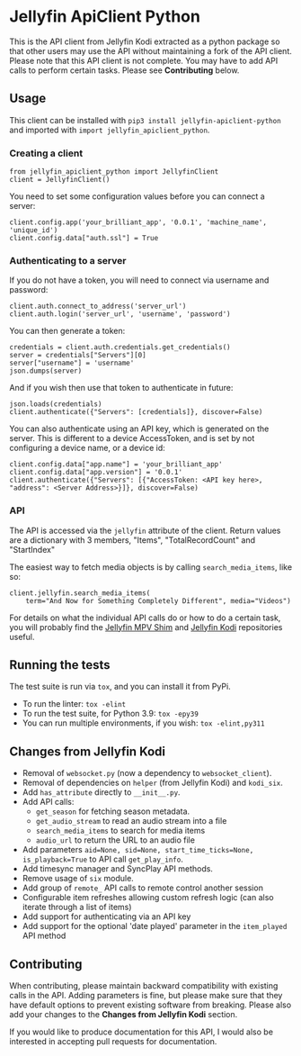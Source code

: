 # Jellyfin ApiClient Python

This is the API client from Jellyfin Kodi extracted as a python package so that other users may use the API without maintaining a fork of the API client. Please note that this API client is not complete. You may have to add API calls to perform certain tasks. Please see **Contributing** below.

## Usage

This client can be installed with `pip3 install jellyfin-apiclient-python` and imported with `import jellyfin_apiclient_python`.

### Creating a client

```
from jellyfin_apiclient_python import JellyfinClient
client = JellyfinClient()
```

You need to set some configuration values before you can connect a server:

```
client.config.app('your_brilliant_app', '0.0.1', 'machine_name', 'unique_id')
client.config.data["auth.ssl"] = True
```

### Authenticating to a server

If you do not have a token, you will need to connect via username and password:

```
client.auth.connect_to_address('server_url')
client.auth.login('server_url', 'username', 'password')
```

You can then generate a token:

```
credentials = client.auth.credentials.get_credentials()
server = credentials["Servers"][0]
server["username"] = 'username'
json.dumps(server)
```

And if you wish then use that token to authenticate in future:

```
json.loads(credentials)
client.authenticate({"Servers": [credentials]}, discover=False)
```

You can also authenticate using an API key, which is generated on the server.
This is different to a device AccessToken, and is set by not configuring a
device name, or a device id:

```
client.config.data["app.name"] = 'your_brilliant_app'
client.config.data["app.version"] = '0.0.1'
client.authenticate({"Servers": [{"AccessToken: <API key here>, "address": <Server Address>}]}, discover=False)
```

### API

The API is accessed via the `jellyfin` attribute of the client. Return values
are a dictionary with 3 members, "Items", "TotalRecordCount" and "StartIndex"

The easiest way to fetch media objects is by calling `search_media_items`, like
so:

```
client.jellyfin.search_media_items(
    term="And Now for Something Completely Different", media="Videos")
```

For details on what the individual API calls do or how to do a certain task, you will probably find the [Jellyfin MPV Shim](https://github.com/iwalton3/jellyfin-mpv-shim) and [Jellyfin Kodi](https://github.com/jellyfin/jellyfin-kodi) repositories useful.

## Running the tests

The test suite is run via `tox`, and you can install it from PyPi.

 - To run the linter: `tox -elint`
 - To run the test suite, for Python 3.9: `tox -epy39`
 - You can run multiple environments, if you wish: `tox -elint,py311`

## Changes from Jellyfin Kodi

 - Removal of `websocket.py` (now a dependency to `websocket_client`).
 - Removal of dependencies on `helper` (from Jellyfin Kodi) and `kodi_six`.
 - Add `has_attribute` directly to `__init__.py`.
 - Add API calls:
   - `get_season` for fetching season metadata.
   - `get_audio_stream` to read an audio stream into a file
   - `search_media_items` to search for media items
   - `audio_url` to return the URL to an audio file
 - Add parameters `aid=None, sid=None, start_time_ticks=None, is_playback=True` to API call `get_play_info`.
 - Add timesync manager and SyncPlay API methods.
 - Remove usage of `six` module.
 - Add group of `remote_` API calls to remote control another session
 - Configurable item refreshes allowing custom refresh logic (can also iterate through a list of items)
 - Add support for authenticating via an API key
 - Add support for the optional 'date played' parameter in the `item_played` API method 

## Contributing

When contributing, please maintain backward compatibility with existing calls in the API. Adding parameters is
fine, but please make sure that they have default options to prevent existing software from breaking. Please
also add your changes to the **Changes from Jellyfin Kodi** section.

If you would like to produce documentation for this API, I would also be interested in accepting pull requests
for documentation.
